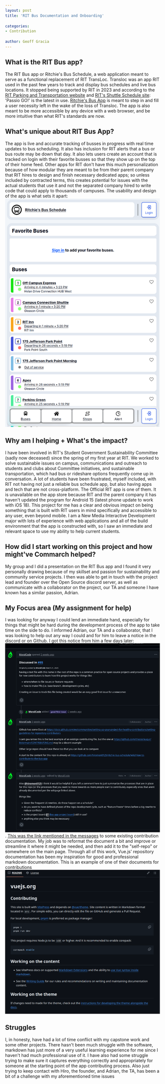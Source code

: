 ```yaml
---
layout: post
title: 'RIT Bus Documentation and Onboarding'

categories:
- Contribution

author: Geoff Gracia
---
```


## What is the RIT Bus app?
The RIT Bus app or Ritchie's Bus Schedule, a web application meant to serve as a functional replacement of RIT TransLoc. Transloc was an app RIT used in the past few years to track and display bus schedules and live bus locations. It stopped being supported by RIT in 2023 and according to the [RIT Parking and Transportation website](https://www.rit.edu/parking/) and [RIT's Shuttle Schedule site](https://www.rit.edu/parking/campus-shuttles): 'Passio GO!' is the latest in use. [Ritchie's Bus App](https://www.rit-bus.app/) is meant to step in and fill a user necessity left in the wake of the loss of Transloc. The app is also meant to be more accessible by any device with a web browser, and be more intuitive than what RIT's standards are now. 

## What's unique about RIT Bus App?
The app is live and accurate tracking of busses in progress with real time updates to bus scheduling. It also has inclusion for RIT alerts that a bus or bus route may be down that day. It also lets users create an account that is tracked on login with their favorite busses so that they show up on the top of their home feed. Other apps for RIT don't have this much personalization because of how modular they are meant to be from their parent company that RIT hires to design and finish necessary dedicated apps; so unless included by contracted terms, this creates potential for issues with the actual students that use it and not the separated company hired to write code that could apply to thousands of campuses. The usability and design of the app is what sets it apart:
![Ritchie Home Screen](../assets/images/grg7576/ritchiesBus.png)



## Why am I helping + What's the impact? 
I have been involved in RIT's Student Government Sustainability Committee (sadly now deceased) since the spring of my first year at RIT. We worked to solve sustainable issues on campus, communications and outreach to students and clubs about Committee initiatives, and sustainable transportation, which had bus or rideshare options frequently come up in conversation. A lot of students have been frustrated, myself included, with RIT not having not just a reliable bus schedule app, but also having apps and tech that are not cross-platform. The Official RIT app is one of them. It is unavailable on the app store because RIT and the parent company it has haven't updated the program for Android 15 (latest phone update to work with iOS 18). This project for me has a clear and obvious impact on being something that is built with RIT users in mind specifically and accessible to any user, even beyond mobile. I am a New Media Interactive Development major with lots of experience with web applications and all of the build environment that the app is constructed with, so I saw an immediate and relevant space to use my ability to help current students.

## How did I start working on this project and how might've Commarch helped?
My group and I did a presentation on the RIT Bus app and I found it very personally drawing because of my skillset and passion for sustainability and community service projects. I then was able to get in touch with the project lead and founder over the Open Source discord server, as well as communicate with a collaborator on the project, our TA and someone I have known has a similar passion, Adrian. 

## My Focus area (My assignment for help)
I was looking for anyway I could lend an immediate hand, especially for things that might be hard during the development process of the app to take time on the side to do. I informed Adrian, our TA and a collaborator, that I was looking to help out any way I could and for him to leave a notice in the discord or on Github. I got this notice from him a few days later: 
![Github message from Adrian responding to an issue for a markdown document](../assets/images/grg7576/discussion.png).
 [This was the link mentioned in the messages](https://github.com/hiromon0125/ritchie-bus-schedule/wiki/How-to-contribute-to-the-bus-app) to some existing contribution documentation. My job was to reformat the document a bit and improve or streamline it where it might be needed, and then add it to the "self-repo" or somewhere on the main page. Through all of this work, Vue.js' repository documentation has been my inspiration for good and professional markdown documentation. This is an example of one of their documents for contributions ![Vue.js screenshot](../assets/images/grg7576/vueJsContrib.png)

## Struggles
I, in honesty, have had a lot of time conflict with my capstone work and some other projects. There hasn't been much struggle with the software, markdown has just more of a very useful learning experience for me since I haven't had much professional use of it. I have also had some struggle trying to make sure it captures everything correctly and appropriately for someone at the starting point of the app contributing process. Also just trying to keep contact with Hiro, the founder, and Adrian, the TA, has been a bit of a challenge with my aforementioned time issues


